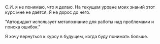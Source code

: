 С.И. я не понимаю, что я делаю. На текущем уровне моих знаний этот курс мне не
дается.
Я не дорос до него.

"Автодидакт использует метапознание для работы над проблемами и поиска ошибок."

Я хочу вернуться к курсу в будущем, когда буду понимать больше.
